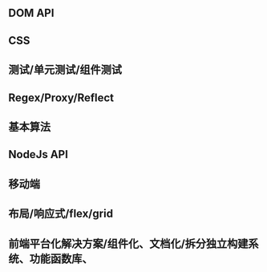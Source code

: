 ## DOM API

## CSS

## 测试/单元测试/组件测试

## Regex/Proxy/Reflect

## 基本算法

## NodeJs API

## 移动端

## 布局/响应式/flex/grid

## 前端平台化解决方案/组件化、文档化/拆分独立构建系统、功能函数库、
